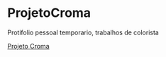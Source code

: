 # ProjetoCroma
 Protifolio pessoal temporario, trabalhos de colorista
 
[Projeto Croma](https://gracielle-sampaio.github.io/ProjetoCroma/) 
